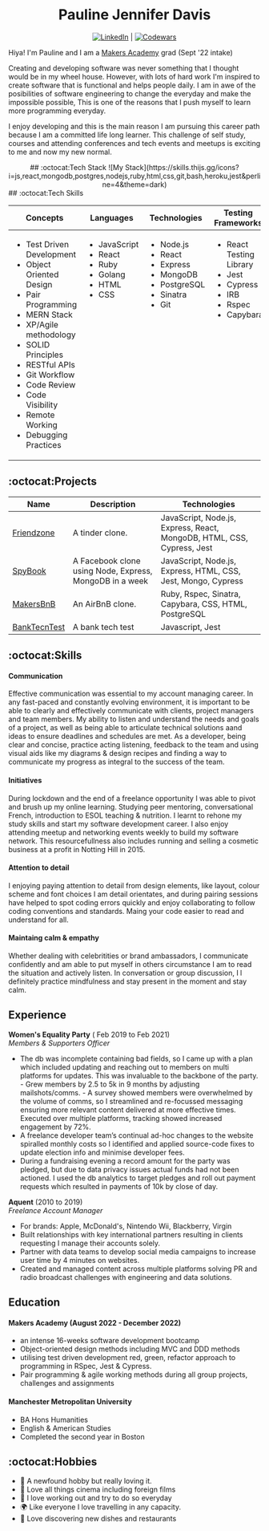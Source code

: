 <div align="center">

# Pauline Jennifer Davis

 [![LinkedIn]](https://www.linkedin.com/in/paulinedavis/) | [![Codewars]](https://www.codewars.com/users/ppjd)
 </div>

Hiya! I'm Pauline and I am a [Makers Academy](https://makers.tech/) grad (Sept '22 intake)

Creating and developing software was never something that I thought would be in my wheel house. However, with lots of hard work I'm inspired to create software that is functional and helps people daily. I am in awe of the posibilities of software engineering to change the everyday and make the impossible possible, This is one of the reasons that I push myself to learn more programming everyday.

I enjoy developing and this is the main reason I am pursuing this career path because I am a committed life long learner. This challenge of self study, courses and attending conferences and tech events and meetups is exciting to me and now my new normal.
<div align="center">
## :octocat:Tech Stack
![My Stack](https://skills.thijs.gg/icons?i=js,react,mongodb,postgres,nodejs,ruby,html,css,git,bash,heroku,jest&perline=4&theme=dark)
 </div>
## :octocat:Tech Skills


 <table>
   <thead>
     <tr>
      <th>Concepts</th>
       <th>Languages</th>
       <th>Technologies</th>
       <th>Testing Frameworks</th>
     </tr>
   </thead>
   <tbody>
     <tr VALIGN=TOP>
      <td>
         <ul>
           <li>Test Driven Development</li>
           <li>Object Oriented Design</li>
           <li>Pair Programming</li>
           <li>MERN Stack</li>
           <li>XP/Agile methodology</li>
           <li>SOLID Principles</li>
           <li>RESTful APIs</li>
           <li>Git Workflow</li>
           <li>Code Review</li>
           <li>Code Visibility</li>
           <li>Remote Working</li>
           <li>Debugging Practices</li>
         </ul>
       </td>
       <td>
         <ul>
           <li>JavaScript</li>
           <li>React</li>
           <li>Ruby</li>
           <li>Golang</li>
           <li>HTML</li>
           <li>CSS</li>
         </ul>
       </td>
       <td>
         <ul>
           <li>Node.js</li>
           <li>React</li>
           <li>Express</li>
           <li>MongoDB</li>
           <li>PostgreSQL</li>
           <li>Sinatra</li>
           <li>Git</li>
         </ul>
       </td>
       <td>
         <ul>
           <li>React Testing Library</li>
           <li>Jest</li>
           <li>Cypress</li>
           <li>IRB</li>
           <li>Rspec</li>
           <li>Capybara</li>
         </ul>
       </td>
     </tr>
   </tbody>
 </table>

## :octocat:Projects

| Name     | Description | Technologies|
 |---       |---          |---          |
 | [Friendzone](https://github.com/paulinejdavis/MERNsters-inc) | A tinder clone. | JavaScript, Node.js, Express, React, MongoDB, HTML, CSS, Cypress, Jest | 
 | [SpyBook](https://github.com/paulinejdavis/acebook-the-incredibles) | A Facebook clone using Node, Express, MongoDB in a week | JavaScript, Node.js, Express, HTML, CSS, Jest, Mongo, Cypress |
 | [MakersBnB](https://github.com/paulinejdavis/makersbnb)| An AirBnB clone. | Ruby, Rspec, Sinatra, Capybara, CSS, HTML, PostgreSQL | 
 | [BankTecnTest](https://github.com/paulinejdavis/bank_tech_test)| A bank tech test | Javascript, Jest | 



## :octocat:Skills

#### Communication

Effective communication was essential to my account managing career.  In any fast-paced and constantly evolving environment, it is important to be able to clearly and effectively communicate with clients, project managers and team members. My ability to listen and understand the needs and goals of a project, as well as being able to articulate technical solutions aand ideas to ensure deadlines and schedules are met. As a developer, being clear and concise, practice acting listening, feedback to the team  and using visual aids like my diagrams & design recipes and finding a way to communicate my progress as  integral to the success of the team.

#### Initiatives

During lockdown and the end of a freelance opportunity I was able to pivot and brush up my online learning. Studying peer mentoring, conversational French, introduction to ESOL teaching & nutrition. I learnt to rehone my study skills and start my software development career. I also enjoy attending meetup and networking events weekly to build my software network.  This resourcefullness also includes running and selling a cosmetic business at a profit in Notting Hill in 2015.

#### Attention to detail

I enjoying paying attention to detail from design elements, like layout, colour scheme and font choices I am detail orientates, and during pairing sessions have helped to spot coding errors quickly and enjoy collaborating to follow coding conventions and standards. Maing your code easier to read and understand for all.

#### Maintaing calm & empathy

Whether dealing with celebritities or brand ambassadors, I communicate confidently and am able to put myself in others circumstance  I am to read the situation and actively listen. In conversation or group discussion, I l definitely practice mindfulness and stay present in the moment and stay calm.

## Experience

**Women's Equality Party** ( Feb 2019 to Feb 2021)  
_Members & Supporters Officer_
- The db was incomplete containing bad fields, so I came up with
a plan which included updating and reaching out to members on multi platforms for updates. This was invaluable to the backbone of the party. - Grew members by 2.5 to 5k in 9 months by adjusting mailshots/comms. - A survey showed members were overwhelmed by the volume
of comms, so I streamlined and re-focussed messaging ensuring more relevant content delivered at more effective times. Executed over multiple platforms, tracking showed increased engagement by 72%.
- A freelance developer team’s continual ad-hoc changes to the website spiralled monthly costs so I identified and applied source-code fixes
to update election info and minimise developer fees.
- During a fundraising evening a record amount for the party was pledged, but due to data privacy issues actual funds had not been actioned. I used the db analytics to target pledges and roll out payment requests which resulted in payments of 10k by close of day.

**Aquent** (2010 to 2019)  
_Freelance Account Manager_
- For brands: Apple, McDonald's, Nintendo Wii, Blackberry, Virgin
- Built relationships with key international partners resulting in clients requesting I manage their accounts solely.
- Partner with data teams to develop social media campaigns
to increase user time by 4 minutes on websites.
- Created and managed content across multiple platforms solving PR and radio broadcast challenges with engineering and data solutions.


## Education

#### Makers Academy (August 2022 - December 2022)
- an intense 16-weeks software development bootcamp
- Object-oriented design methods including MVC and DDD methods
- utilising test driven development red, green, refactor approach to programming in RSpec, Jest & Cypress. 
- Pair programming & agile working methods during all group projects, challenges and assignments

#### Manchester Metropolitan University

- BA Hons Humanities
- English & American Studies
- Completed the second year in Boston

## :octocat:Hobbies

 - :dancer: A newfound hobby but really loving it. 
 - :movie_camera: Love all things cinema including foreign films
 - :dash: I love working out and try to do so everyday
 - :earth_africa: Like everyone I love travelling in any capacity.
 - :fork_and_knife: Love discovering new dishes and restaurants



 <!-- Badge Links -->
 [LinkedIn]: https://img.shields.io/badge/LinkedIn-%232A6AC7?style=for-the-badge&logo=linkedin
 [Codewars]: https://img.shields.io/badge/Codewars-B1361E?style=for-the-badge&logo=Codewars&logoColor=white